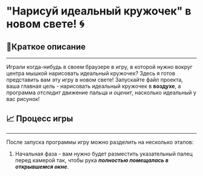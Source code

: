 # "Нарисуй идеальный кружочек" в новом свете! :cyclone:
## 📜Краткое описание
_____
Играли когда-нибудь в своем браузере в игру, в которой нужно вокруг центра мышкой нарисовать идеальный кружочек? 
Здесь я готов представить вам эту игру в новом свете! Запускайте файл проекта, ваша главная цель - нарисовать идеальный кружочек в __воздухе__, а программа 
_отследит_ движение пальца и _оценит_, насколько идеальный у вас рисунок!

## :chart_with_upwards_trend: Процесс игры
____
После запуска программы игру можно разделить на несколько этапов:
1. Начальная фаза - вам нужно будет разместить указательный палец перед камерой так, чтобы рука ___полностью помещалась в открывшемся окне___. 
